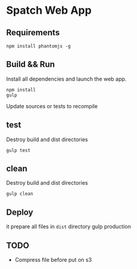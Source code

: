 # Spatch Web App 

## Requirements

    npm install phantomjs -g

## Build && Run
Install all dependencies and launch the web app. 

    npm install
    gulp

Update sources or tests to recompile

## test 
Destroy build and dist directories

    gulp test

## clean 
Destroy build and dist directories

    gulp clean

## Deploy
it prepare all files in `dist` directory 
    gulp production 

## TODO
- Compress file before put on s3
